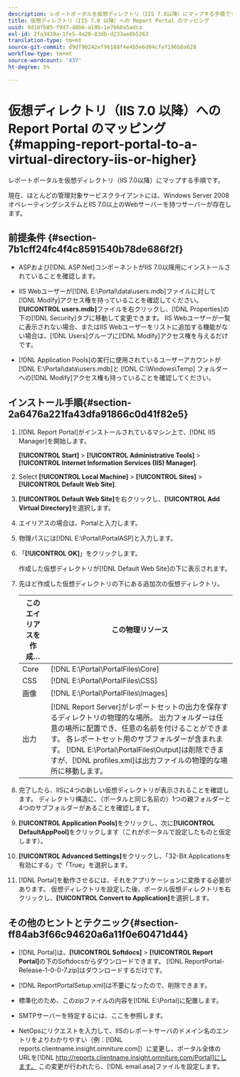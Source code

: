 ```yaml
---
description: レポートポータルを仮想ディレクトリ（IIS 7.0以降）にマップする手順です。
title: 仮想ディレクトリ（IIS 7.0 以降）への Report Portal のマッピング
uuid: 9d18fb85-f9d7-48b6-a19b-1e7b68a5adca
exl-id: 2fa3439a-1fe5-4a20-83db-d233ae8b5263
translation-type: tm+mt
source-git-commit: d9df90242ef96188f4e4b5e6d04cfef196b0a628
workflow-type: tm+mt
source-wordcount: '437'
ht-degree: 5%

---
```


# 仮想ディレクトリ（IIS 7.0 以降）への Report Portal のマッピング{#mapping-report-portal-to-a-virtual-directory-iis-or-higher}

レポートポータルを仮想ディレクトリ（IIS 7.0以降）にマップする手順です。

現在、ほとんどの管理対象サービスクライアントには、Windows Server 2008オペレーティングシステムとIIS 7.0以上のWebサーバーを持つサーバーが存在します。

## 前提条件 {#section-7b1cff24fc4f4c8591540b78de686f2f}

* ASPおよび[!DNL ASP.Net]コンポーネントがIIS 7.0以降用にインストールされていることを確認します。
* IIS Webユーザーが[!DNL E:\Portal\data\users.mdb]ファイルに対して[!DNL Modify]アクセス権を持っていることを確認してください。 **[!UICONTROL users.mdb]**&#x200B;ファイルを右クリックし、[!DNL Properties]の下の[!DNL Security]タブに移動して変更できます。 IIS Webユーザーが一覧に表示されない場合、またはIIS Webユーザーをリストに追加する機能がない場合は、[!DNL Users]グループに[!DNL Modify]アクセス権を与えるだけです。

* [!DNL Application Pools]の実行に使用されているユーザーアカウントが[!DNL E:\Portal\data\users.mdb]と [!DNL C:\Windows\Temp\] フォルダーへの[!DNL Modify]アクセス権も持っていることを確認してください。

## インストール手順{#section-2a6476a221fa43dfa91866c0d41f82e5}

1. [!DNL Report Portal]がインストールされているマシン上で、[!DNL IIS Manager]を開始します。

   **[!UICONTROL Start]** >  **[!UICONTROL Administrative Tools]** >  **[!UICONTROL Internet Information Services (IIS) Manager]**.

1. Select **[!UICONTROL Local Machine]** > **[!UICONTROL Sites]** > **[!UICONTROL Default Web Site]**.

1. **[!UICONTROL Default Web Site]**&#x200B;を右クリックし、**[!UICONTROL Add Virtual Directory]**&#x200B;を選択します。

1. エイリアスの場合は、Portalと入力します。
1. 物理パスには[!DNL E:\Portal\PortalASP]と入力します。
1. 「**[!UICONTROL OK]**」をクリックします。

   作成した仮想ディレクトリが[!DNL Default Web Site]の下に表示されます。

1. 先ほど作成した仮想ディレクトリの下にある追加次の仮想ディレクトリ。

   | このエイリアスを作成… | この物理リソース |
   |---|---|
   | Core | [!DNL E:\Portal\PortalFiles\Core] |
   | CSS | [!DNL E:\Portal\PortalFiles\CSS] |
   | 画像 | [!DNL E:\Portal\PortalFiles\Images] |
   | 出力 | [!DNL Report Server]がレポートセットの出力を保存するディレクトリの物理的な場所。 出力フォルダーは任意の場所に配置でき、任意の名前を付けることができます。 各レポートセット用のサブフォルダーが含まれます。 [!DNL E:\Portal\PortalFiles\Output]は削除できますが、[!DNL profiles.xml]は出力ファイルの物理的な場所に移動します。 |

1. 完了したら、IISに4つの新しい仮想ディレクトリが表示されることを確認します。 ディレクトリ構造に、（ポータルと同じ名前の）1つの親フォルダーと4つのサブフォルダーがあることを確認します。
1. **[!UICONTROL Application Pools]**&#x200B;をクリックし、次に&#x200B;**[!UICONTROL DefaultAppPool]**&#x200B;をクリックします（これがポータルで設定したものと仮定します）。

1. **[!UICONTROL Advanced Settings]**&#x200B;をクリックし、「32-Bit Applicationsを有効にする」で「True」を選択します。
1. [!DNL Portal]を動作させるには、それをアプリケーションに変換する必要があります。 仮想ディレクトリを設定した後、ポータル仮想ディレクトリを右クリックし、**[!UICONTROL Convert to Application]**&#x200B;を選択します。

## その他のヒントとテクニック{#section-ff84ab3f66c94620a6a11f0e60471d44}

* [!DNL Portal]は、**[!UICONTROL Softdocs]** > **[!UICONTROL Report Portal]**&#x200B;の下のSoftdocsからダウンロードできます。 [!DNL ReportPortal-Release-1-0-0-7.zip]はダウンロードするだけです。

* [!DNL ReportPortalSetup.xml]は不要になったので、削除できます。
* 標準化のため、このzipファイルの内容を[!DNL E:\Portal]に配置します。
* SMTPサーバーを特定するには、ここを参照します。
* NetOpsにリクエストを入力して、IISのレポートサーバのドメイン名のエントリをよりわかりやすい（例：[!DNL reports.clientname.insight.omniture.com]）に変更し、ポータル全体のURLを[!DNL http://reports.clientname.insight.omniture.com/Portal]にします。 この変更が行われたら、[!DNL email.asa]ファイルを設定します。
